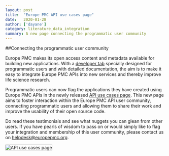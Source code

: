 ```yaml
---
layout: post
title:  "Europe PMC API use cases page"
date:   2020-01-28
author: ['dayane']
category: literature_data_integration
summary: A new page connecting the programmatic user community
---
```


##Connecting the programmatic user community

Europe PMC makes its open access content and metadata available for building new applications. With a [developer tab](http://europepmc.org/developers) specially designed for programmatic users and with detailed documentation, the aim is to make it easy to integrate Europe PMC APIs into new services and thereby improve life science research.
<!--more-->

Programmatic users can now flag the applications they have created using Europe PMC APIs in the newly released [API use cases page](http://europepmc.org/use-cases). This new page aims to foster interaction within the Europe PMC API user community, connecting programmatic users and allowing them to share their work and improve the usability of their open source code.

Do read these testimonials and see what nuggets you can glean from other users. If you have pearls of wisdom to pass on or would simply like to flag your integration and membership of this user community, please contact us on [helpdesk@europepmc.org](mailto:helpdesk@europepmc.org).


<img src="{{site.baseurl}}/images/posts/use_case_page/Use_case_image.png" style="border: 1px solid #ccc" alt="API use cases page"/>
